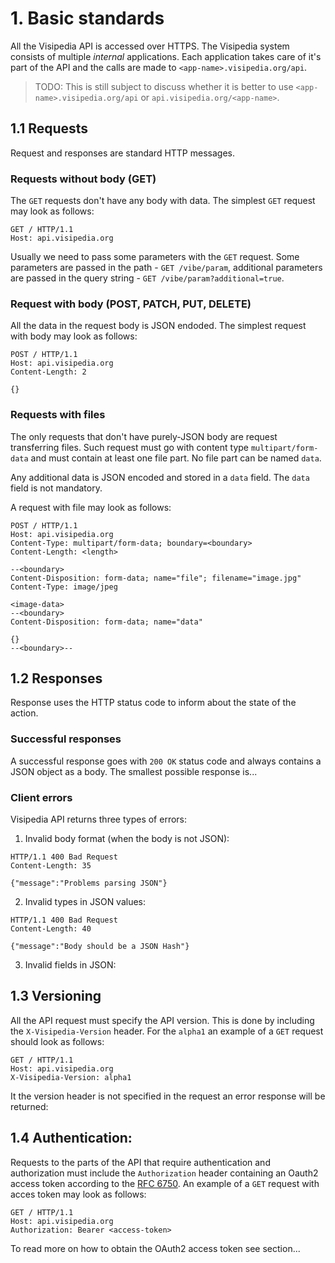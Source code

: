 # 1. Basic standards

All the Visipedia API is accessed over HTTPS. The Visipedia system consists of multiple *internal* applications. Each application takes care of it's part of the API and the calls are made to `<app-name>.visipedia.org/api`.

> TODO: This is still subject to discuss whether it is better to use `<app-name>.visipedia.org/api` or `api.visipedia.org/<app-name>`.

## 1.1 Requests
Request and responses are standard HTTP messages.

### Requests without body (GET)
The `GET` requests don't have any body with data. The simplest `GET` request may look as follows:

```http
GET / HTTP/1.1
Host: api.visipedia.org
```

Usually we need to pass some parameters with the `GET` request. Some parameters are passed in the path - `GET /vibe/param`, additional parameters are passed in the query string - `GET /vibe/param?additional=true`.


### Request with body (POST, PATCH, PUT, DELETE)
All the data in the request body is JSON endoded. The simplest request with body may look as follows:

```http
POST / HTTP/1.1
Host: api.visipedia.org
Content-Length: 2

{}
```

### Requests with files
The only requests that don't have purely-JSON body are request transferring files. Such request must go with content type `multipart/form-data` and must contain at least one file part. No file part can be named `data`.

Any additional data is JSON encoded and stored in a `data` field. The `data` field is not mandatory.

A request with file may look as follows:

```http
POST / HTTP/1.1
Host: api.visipedia.org
Content-Type: multipart/form-data; boundary=<boundary>
Content-Length: <length>

--<boundary>
Content-Disposition: form-data; name="file"; filename="image.jpg"
Content-Type: image/jpeg

<image-data>
--<boundary>
Content-Disposition: form-data; name="data"

{}
--<boundary>--
```

## 1.2 Responses
Response uses the HTTP status code to inform about the state of the action.

### Successful responses
A successful response goes with `200 OK` status code and always contains a JSON object as a body. The smallest possible response is...

### Client errors
Visipedia API returns three types of errors:

1. Invalid body format (when the body is not JSON):

```http
HTTP/1.1 400 Bad Request
Content-Length: 35

{"message":"Problems parsing JSON"}
```

2. Invalid types in JSON values:

```http
HTTP/1.1 400 Bad Request
Content-Length: 40

{"message":"Body should be a JSON Hash"}
```

3. Invalid fields in JSON:

## 1.3 Versioning
All the API request must specify the API version. This is done by including the `X-Visipedia-Version` header. For the `alpha1` an example of a `GET` request should look as follows:

```http
GET / HTTP/1.1
Host: api.visipedia.org
X-Visipedia-Version: alpha1
```

It the version header is not specified in the request an error response will be returned:

## 1.4 Authentication:
Requests to the parts of the API that require authentication and authorization must include the `Authorization` header containing an Oauth2 access token according to the [RFC 6750](http://tools.ietf.org/html/rfc6750). An example of a `GET` request with acces token may look as follows:

```http
GET / HTTP/1.1
Host: api.visipedia.org
Authorization: Bearer <access-token>
```

To read more on how to obtain the OAuth2 access token see section...
